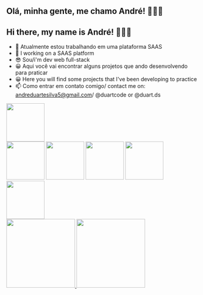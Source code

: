 ## Olá, minha gente, me chamo André! 🙋🏾‍♂️
## Hi there, my name is André! 🙋🏾‍♂️

- 🔭 Atualmente estou trabalhando em uma plataforma SAAS
- 🔭 I working on a SAAS platform
- 😎 Sou/i'm dev web full-stack
- 😀 Aqui você vai encontrar alguns projetos que ando desenvolvendo para praticar
- 😀 Here you will find some projects that I've been developing to practice
- 📫 Como entrar em contato comigo/ contact me on: andreduartesilva5@gmail.com/ @duartcode or @duart.ds

<img width="100" src="![octocat-1687134051013](https://github.com/andredevelop/andreduarte/assets/73521282/afa06316-394b-4b2f-9875-3c0c3a9cd9f9)" />
<div>
<img width="100" src="https://cdn.jsdelivr.net/gh/devicons/devicon/icons/php/php-plain.svg" />
<img width="100" src="https://cdn.jsdelivr.net/gh/devicons/devicon/icons/css3/css3-plain-wordmark.svg" />
<img width="100" src="https://cdn.jsdelivr.net/gh/devicons/devicon/icons/html5/html5-plain-wordmark.svg" />
<img width="100" src="https://cdn.jsdelivr.net/gh/devicons/devicon/icons/javascript/javascript-original.svg" />
<img width="100" src="https://cdn.jsdelivr.net/gh/devicons/devicon/icons/jquery/jquery-plain-wordmark.svg" />
</div>
<div>
<a href="https://github.com/andredevelop">
<img height="180em" src="https://github-readme-stats.vercel.app/api/top-langs/?username=andredevelop&layout=compact&langs_count=7&theme=dracula"/>
<img height="180em" src="https://github-readme-stats.vercel.app/api?username=andredevelop&show_icons=true&theme=dracula&include_all_commits=true&count_private=true"/>
</div>


